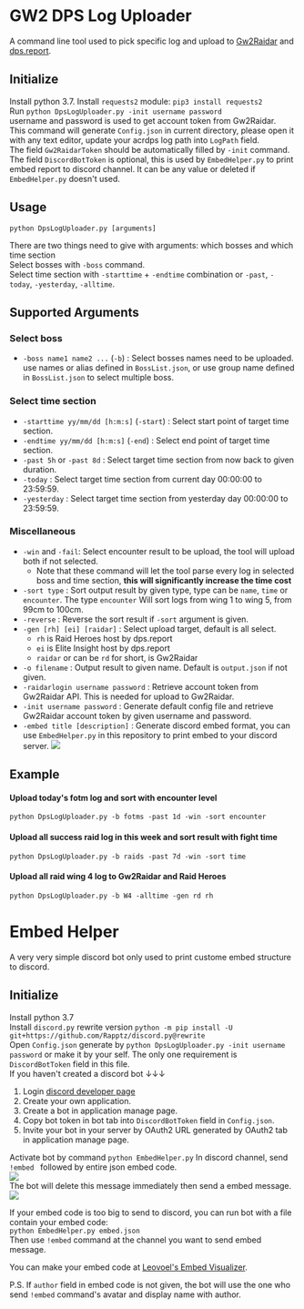 # GW2 DPS Log Uploader

A command line tool used to pick specific log and upload to [Gw2Raidar](https://www.gw2raidar.com) and [dps.report](https://dps.report/).

## Initialize

Install python 3.7.
Install `requests2` module: `pip3 install requests2`  
Run `python DpsLogUploader.py -init username password`  
username and password is used to get account token from Gw2Raidar.  
This command will generate `Config.json` in current directory, please open it with any text editor, update your acrdps log path into `LogPath` field.  
The field `Gw2RaidarToken` should be automatically filled by `-init` command.  
The field `DiscordBotToken` is optional, this is used by `EmbedHelper.py` to print embed report to discord channel. It can be any value or deleted if `EmbedHelper.py` doesn't used.

## Usage
`python DpsLogUploader.py [arguments]`  

There are two things need to give with arguments: which bosses and which time section  
Select bosses with `-boss` command.  
Select time section with `-starttime` + `-endtime` combination or `-past`, `-today`, `-yesterday`, `-alltime`.

## Supported Arguments

### Select boss
* `-boss name1 name2 ...` (`-b`) : Select bosses names need to be uploaded. use names or alias defined in `BossList.json`, or use group name defined in `BossList.json` to select multiple boss.  

### Select time section
* `-starttime yy/mm/dd [h:m:s]` (`-start`) : Select start point of target time section.
* `-endtime yy/mm/dd [h:m:s]` (`-end`) : Select end point of target time section.
* `-past 5h` or `-past 8d` : Select target time section from now back to given duration.
* `-today` : Select target time section from current day 00:00:00 to 23:59:59.
* `-yesterday` : Select target time section from yesterday day 00:00:00 to 23:59:59.

### Miscellaneous
* `-win` and `-fail`: Select encounter result to be upload, the tool will upload both if not selected. 
  * Note that these command will let the tool parse every log in selected boss and time section, **this will significantly increase the time cost**
* `-sort type` : Sort output result by given type, type can be `name`, `time` or `encounter`. The type `encounter` Will sort logs from wing 1 to wing 5, from 99cm to 100cm.
* `-reverse` : Reverse the sort result if `-sort` argument is given.
* `-gen [rh] [ei] [raidar]` : Select upload target, default is all select.
  * `rh` is Raid Heroes host by dps.report
  * `ei` is Elite Insight host by dps.report
  * `raidar` or can be `rd` for short, is Gw2Raidar
* `-o filename` : Output result to given name. Default is `output.json` if not given.
* `-raidarlogin username password` : Retrieve account token from Gw2Raidar API. This is needed for upload to Gw2Raidar.
* `-init username password` : Generate default config file and retrieve Gw2Raidar account token by given username and password.
* `-embed title [description]` : Generate discord embed format, you can use `EmbedHelper.py` in this repository to print embed to your discord server.
![](https://i.imgur.com/mI1WvlK.png)

## Example

#### Upload today's fotm log and sort with encounter level
`python DpsLogUploader.py -b fotms -past 1d -win -sort encounter`

#### Upload all success raid log in this week and sort result with fight time
`python DpsLogUploader.py -b raids -past 7d -win -sort time`

#### Upload all raid wing 4 log to Gw2Raidar and Raid Heroes
`python DpsLogUploader.py -b W4 -alltime -gen rd rh`

# Embed Helper

A very very simple discord bot only used to print custome embed structure to discord.

## Initialize
Install python 3.7  
Install `discord.py` rewrite version `python -m pip install -U git+https://github.com/Rapptz/discord.py@rewrite`  
Open `Config.json` generate by `python DpsLogUploader.py -init username password` or make it by your self. The only one requirement is `DiscordBotToken` field in this file.  
If you haven't  created a discord bot ↓↓↓  
1. Login [discord developer page](https://discordapp.com/developers/applications/)
2. Create your own application.
3. Create a bot in application manage page.
4. Copy bot token in bot tab into `DiscordBotToken` field in `Config.json`.
5. Invite your bot in your server by OAuth2 URL generated by OAuth2 tab in application manage page.

Activate bot by command `python EmbedHelper.py`
In discord channel, send `!embed ` followed by entire json embed code.  
![](https://i.imgur.com/sBiGXOl.png)  
The bot will delete this message immediately then send a embed message.  
![](https://i.imgur.com/ttH0O3E.png)  

If your embed code is too big to send to discord, you can run bot with a file contain your embed code:  
`python EmbedHelper.py embed.json`  
Then use `!embed` command at the channel you want to send embed message.

You can make your embed code at [Leovoel's Embed Visualizer](https://leovoel.github.io/embed-visualizer/).

P.S. If `author` field in embed code is not given, the bot will use the one who send `!embed` command's avatar and display name with author.